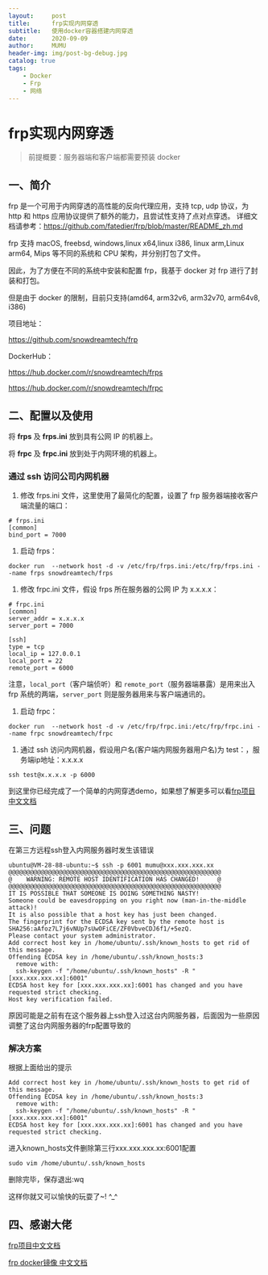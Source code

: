 ```yaml
---
layout:     post
title:      frp实现内网穿透
subtitle:   使用docker容器搭建内网穿透
date:       2020-09-09
author:     MUMU
header-img: img/post-bg-debug.jpg
catalog: true
tags:
    - Docker
    - Frp
    - 网络
---
```


# frp实现内网穿透

> 前提概要：服务器端和客户端都需要预装 docker

## 一、简介

frp 是一个可用于内网穿透的高性能的反向代理应用，支持 tcp, udp 协议，为 http 和 https 应用协议提供了额外的能力，且尝试性支持了点对点穿透。 详细文档请参考：https://github.com/fatedier/frp/blob/master/README_zh.md

frp 支持 macOS, freebsd, windows,linux x64,linux i386, linux arm,Linux arm64, Mips 等不同的系统和 CPU 架构，并分别打包了文件。

因此，为了方便在不同的系统中安装和配置 frp，我基于 docker 对 frp 进行了封装和打包。

但是由于 docker 的限制，目前只支持(amd64, arm32v6, arm32v70, arm64v8, i386)

项目地址：

https://github.com/snowdreamtech/frp

DockerHub：

https://hub.docker.com/r/snowdreamtech/frps

https://hub.docker.com/r/snowdreamtech/frpc

## 二、配置以及使用

将 **frps** 及 **frps.ini** 放到具有公网 IP 的机器上。

将 **frpc** 及 **frpc.ini** 放到处于内网环境的机器上。

### 通过 ssh 访问公司内网机器

1. 修改 frps.ini 文件，这里使用了最简化的配置，设置了 frp 服务器端接收客户端流量的端口：

```
# frps.ini
[common]
bind_port = 7000
```

1. 启动 frps：

```
docker run  --network host -d -v /etc/frp/frps.ini:/etc/frp/frps.ini --name frps snowdreamtech/frps
```

1. 修改 frpc.ini 文件，假设 frps 所在服务器的公网 IP 为 x.x.x.x：

```
# frpc.ini
[common]
server_addr = x.x.x.x
server_port = 7000

[ssh]
type = tcp
local_ip = 127.0.0.1
local_port = 22
remote_port = 6000
```

注意，`local_port`（客户端侦听）和 `remote_port`（服务器端暴露）是用来出入 frp 系统的两端，`server_port` 则是服务器用来与客户端通讯的。

1. 启动 frpc：

```shell
docker run  --network host -d -v /etc/frp/frpc.ini:/etc/frp/frpc.ini --name frpc snowdreamtech/frpc
```

1. 通过 ssh 访问内网机器，假设用户名(客户端内网服务器用户名)为 test：，服务端ip地址：x.x.x.x

```shell
ssh test@x.x.x.x -p 6000
```

到这里你已经完成了一个简单的内网穿透demo，如果想了解更多可以看[frp项目中文文档](https://github.com/fatedier/frp/blob/master/README_zh.md#功能说明)

## 三、问题

在第三方远程ssh登入内网服务器时发生该错误

```
ubuntu@VM-28-88-ubuntu:~$ ssh -p 6001 mumu@xxx.xxx.xxx.xx
@@@@@@@@@@@@@@@@@@@@@@@@@@@@@@@@@@@@@@@@@@@@@@@@@@@@@@@@@@@
@    WARNING: REMOTE HOST IDENTIFICATION HAS CHANGED!     @
@@@@@@@@@@@@@@@@@@@@@@@@@@@@@@@@@@@@@@@@@@@@@@@@@@@@@@@@@@@
IT IS POSSIBLE THAT SOMEONE IS DOING SOMETHING NASTY!
Someone could be eavesdropping on you right now (man-in-the-middle attack)!
It is also possible that a host key has just been changed.
The fingerprint for the ECDSA key sent by the remote host is
SHA256:aAfoz7L7j6vNUp7sUwOFiCE/ZF0VbveCDJ6f1/+5ezQ.
Please contact your system administrator.
Add correct host key in /home/ubuntu/.ssh/known_hosts to get rid of this message.
Offending ECDSA key in /home/ubuntu/.ssh/known_hosts:3
  remove with:
  ssh-keygen -f "/home/ubuntu/.ssh/known_hosts" -R "[xxx.xxx.xxx.xx]:6001"
ECDSA host key for [xxx.xxx.xxx.xx]:6001 has changed and you have requested strict checking.
Host key verification failed.
```

原因可能是之前有在这个服务器上ssh登入过这台内网服务器，后面因为一些原因调整了这台内网服务器的frp配置导致的

### 解决方案

根据上面给出的提示

```
Add correct host key in /home/ubuntu/.ssh/known_hosts to get rid of this message.
Offending ECDSA key in /home/ubuntu/.ssh/known_hosts:3
  remove with:
  ssh-keygen -f "/home/ubuntu/.ssh/known_hosts" -R "[xxx.xxx.xxx.xx]:6001"
ECDSA host key for [xxx.xxx.xxx.xx]:6001 has changed and you have requested strict checking.
```

进入known_hosts文件删除第三行xxx.xxx.xxx.xx:6001配置

```shell
sudo vim /home/ubuntu/.ssh/known_hosts
```

删除完毕，保存退出:wq

这样你就又可以愉快的玩耍了~! ^_^

## 四、感谢大佬

[frp项目中文文档](https://github.com/fatedier/frp/blob/master/README_zh.md)

[frp docker镜像 中文文档](https://www.itcoder.tech/posts/docker-frp/)

